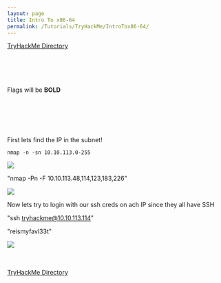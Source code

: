 ```yaml
---
layout: page
title: Intro To x86-64
permalink: /Tutorials/TryHackMe/IntroTox86-64/
---
```


[TryHackMe Directory](https://zacvr.github.io/Tutorials/TryHackMe/)
<br/><br/>
<br/><br/>
<br/><br/>
Flags will be **BOLD**
<br/><br/>
<br/><br/>
<br/><br/>

First lets find the IP in the subnet!


```nmap -n -sn 10.10.113.0-255```

<img src="/images/TryHackMe/IntroTox86/IP.PNG">

"nmap -Pn -F 10.10.113.48,114,123,183,226"

<img src="/images/TryHackMe/IntroTox86/IP Results.PNG">

Now lets try to login with our ssh creds on ach IP since they all have SSH

"ssh tryhackme@10.10.113.114"

"reismyfavl33t"



<img src="/images/TryHackMe/IntroTox86/Task 7.PNG">


<br/><br/>
[TryHackMe Directory](https://zacvr.github.io/Tutorials/TryHackMe/)
